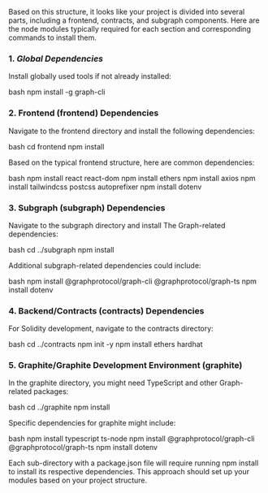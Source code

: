 Based on this structure, it looks like your project is divided into several parts, including a frontend, contracts, and subgraph components. Here are the node modules typically required for each section and corresponding commands to install them.

### 1. *Global Dependencies*
   Install globally used tools if not already installed:

   bash
   npm install -g graph-cli
   

### 2. **Frontend (frontend) Dependencies**
   Navigate to the frontend directory and install the following dependencies:

   bash
   cd frontend
   npm install
   

   Based on the typical frontend structure, here are common dependencies:

   bash
   npm install react react-dom 
   npm install ethers
   npm install axios
   npm install tailwindcss postcss autoprefixer
   npm install dotenv
   

### 3. **Subgraph (subgraph) Dependencies**
   Navigate to the subgraph directory and install The Graph-related dependencies:

   bash
   cd ../subgraph
   npm install
   

   Additional subgraph-related dependencies could include:

   bash
   npm install @graphprotocol/graph-cli @graphprotocol/graph-ts
   npm install dotenv
   

### 4. **Backend/Contracts (contracts) Dependencies**
   For Solidity development, navigate to the contracts directory:

   bash
   cd ../contracts
   npm init -y
   npm install ethers hardhat
   

### 5. **Graphite/Graphite Development Environment (graphite)**
   In the graphite directory, you might need TypeScript and other Graph-related packages:

   bash
   cd ../graphite
   npm install
   

   Specific dependencies for graphite might include:

   bash
   npm install typescript ts-node
   npm install @graphprotocol/graph-cli @graphprotocol/graph-ts
   npm install dotenv
   

Each sub-directory with a package.json file will require running npm install to install its respective dependencies. This approach should set up your modules based on your project structure.
